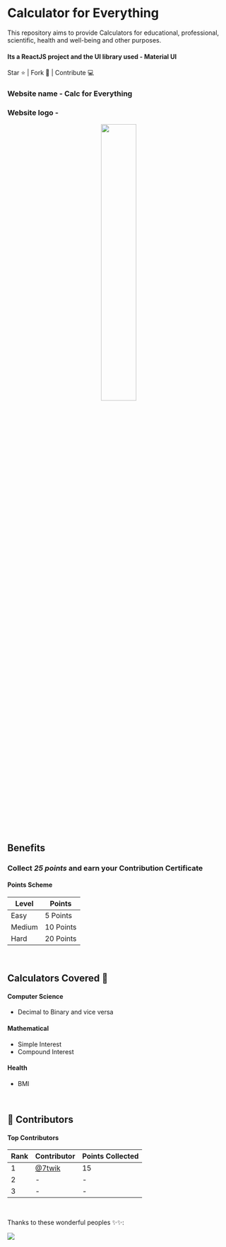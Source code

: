 # Calculator for Everything
This repository aims to provide Calculators for educational, professional, scientific, health and well-being and other purposes.

#### Its a ReactJS project and the UI library used - Material UI

Star ⭐ | Fork 🔗 | Contribute 💻

### Website name - Calc for Everything
### Website logo - 
<p align="center">
  <img src="https://github.com/SarthakKeshari/calc_for_everything/blob/master/calc_for_everything_logo.png" width=40% height=40%>
</p>

<br>

## Benefits
### Collect *25 points* and earn your **Contribution Certificate**
   
#### Points Scheme
Level | Points
------------ | -------------
Easy | 5 Points
Medium | 10 Points
Hard | 20 Points

<br/>

## Calculators Covered 🔢

#### Computer Science
- Decimal to Binary and vice versa

#### Mathematical
- Simple Interest
- Compound Interest

#### Health
- BMI


<br/>

## 🌟 Contributors

#### Top Contributors
Rank | Contributor | Points Collected
------------ | ------------- | ---------
1 | [@7twik](https://github.com/7twik) | 15
2 | - | -
3 | - | -

<br/>

Thanks to these wonderful peoples ✨✨:

<a href="https://github.com/SarthakKeshari/calc_for_everything/graphs/contributors">
  <img src="https://contrib.rocks/image?repo=SarthakKeshari/calc_for_everything" />
</a>
